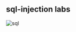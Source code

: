 
##  sql-injection labs 

![sql](https://github.com/user-attachments/assets/2a6f7be0-9e42-4dcc-a1f7-c83e7adf9aec)

